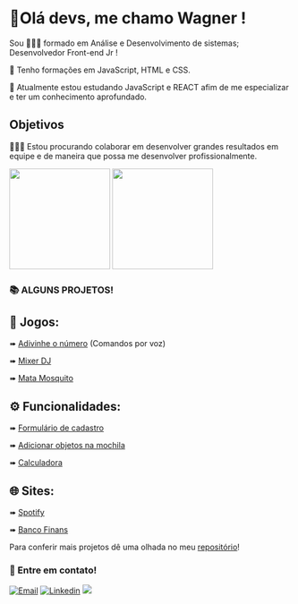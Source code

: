# 👋Olá devs, me chamo Wagner !
Sou 👨🏻‍🎓 formado em Análise e Desenvolvimento de sistemas; Desenvolvedor Front-end Jr !


🧠 Tenho formações em JavaScript, HTML e CSS.

🎯 Atualmente estou estudando JavaScript e REACT afim de me especializar e ter um conhecimento aprofundado.

## Objetivos

👨🏻‍💻 Estou procurando colaborar em desenvolver grandes resultados em equipe e de maneira que possa me desenvolver profissionalmente.


<div>
  <img height="180em" src="https://github-readme-stats.vercel.app/api?username=WagProjects&show_icons=true&theme=tokyonight"/>
  <img height="180em" src="https://github-readme-stats.vercel.app/api/top-langs/?username=WagProjects&layout=compact&theme=tokyonight"/>
</div>

### 📚 ALGUNS PROJETOS!
## 🎲 Jogos:

➠ [Adivinhe o número](https://wagprojects.github.io/numero-secreto/) (Comandos por voz)

➠ [Mixer DJ](https://wagprojects.github.io/Mixer/)

➠ [Mata Mosquito](https://wagprojects.github.io/game-mata-mosquito/index.html)

## ⚙ Funcionalidades:

➠ [Formulário de cadastro](https://wagprojects.github.io/Projeto-FormulriodeCadastro/)

➠ [Adicionar objetos na mochila](https://wagprojects.github.io/Projeto-Mochila/)

➠ [Calculadora](https://wagprojects.github.io/calculadora/)

## 🌐 Sites:

➠ [Spotify](https://wagprojects.github.io/Projeto-Spotify/) 

➠ [Banco Finans](https://wagprojects.github.io/ProjetoFinans/)


Para conferir mais projetos dê uma olhada no meu [repositório](https://github.com/WagProjects?tab=repositories)!

### 📩 Entre em contato!

[![Email](https://img.shields.io/badge/Gmail-D14836?style=for-the-badge&logo=gmail&logoColor=white)](mailto:wagneros@gmail.com)
[![Linkedin](https://img.shields.io/badge/LinkedIn-0077B5?style=for-the-badge&logo=linkedin&logoColor=white)](https://www.linkedin.com/in/wagner-oliveira-b3959a170/)
[![](https://img.shields.io/badge/website-000000?style=for-the-badge&logo=About.me&logoColor=white)]()
